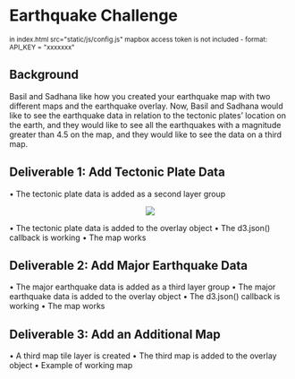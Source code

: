 # Earthquake Challenge
<sup>in index.html src="static/js/config.js" mapbox access token is not included - format: API_KEY = "xxxxxxx"</sup>
## Background
Basil and Sadhana like how you created your earthquake map with two different maps and the earthquake overlay. Now, Basil and Sadhana would like to see the earthquake data in relation to the tectonic plates’ location on the earth, and they would like to see all the earthquakes with a magnitude greater than 4.5 on the map, and they would like to see the data on a third map.
## Deliverable 1: Add Tectonic Plate Data
• The tectonic plate data is added as a second layer group
<p align="center"><img src='https://github.com/jzebker/Mapping_Earthquakes/blob/main/Earthquake_Challenge/static/img/2ndlayer.png?raw=true' /></p>

• The tectonic plate data is added to the overlay object
• The d3.json() callback is working
• The map works
## Deliverable 2: Add Major Earthquake Data
• The major earthquake data is added as a third layer group
• The major earthquake data is added to the overlay object
• The d3.json() callback is working
• The map works
## Deliverable 3: Add an Additional Map
• A third map tile layer is created
• The third map is added to the overlay object
• Example of working map
